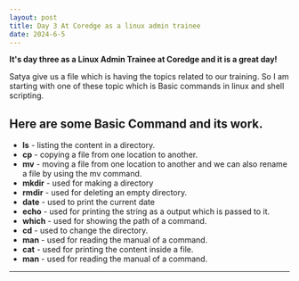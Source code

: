 ```yaml
---
layout: post
title: Day 3 At Coredge as a linux admin trainee
date: 2024-6-5
---
```


**It's day three as a Linux Admin Trainee at Coredge and it is a great day!**

Satya give us a file which is having the topics related to our training.
So I am starting with one of these topic which is Basic commands in linux and shell scripting.

**Here are some Basic Command and its work.**
---
 - **ls** - listing the content in a directory.
 - **cp** - copying a file from one location to another.
 - **mv** - moving a file from one location to another and we can also rename a file by using the mv command.
 - **mkdir** - used for making a directory
 - **rmdir** - used for deleting an empty directory.
 - **date**  - used to print the current date
 - **echo** - used for printing the string as a output which is passed to it.
 - **which** - used for showing the path of a command.
 - **cd** - used to change the directory.
 - **man** - used for reading the manual of a command.
 - **cat** - used for printing the content inside a file.
 - **man** - used for reading the manual of a command.
---
